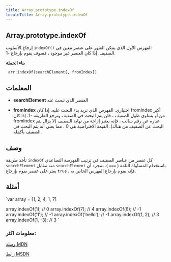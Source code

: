 ```yaml
---
title: Array.prototype.indexOf
localeTitle: Array.prototype.indexOf
---
```

## Array.prototype.indexOf

إرجاع الأسلوب `indexOf()` الفهرس الأول الذي يمكن العثور على عنصر معين في الصفيف. إذا كان العنصر غير موجود ، فسوف يقوم بإرجاع -1.

**بناء الجملة**

 `  arr.indexOf(searchElement[, fromIndex]) 
` 

## المعلمات

*   **searchElement** العنصر الذي تبحث عنه
    
*   **fromIndex** اختياري. الفهرس الذي تريد بدء البحث عليه. إذا كان fromIndex أكبر من أو يساوي طول الصفيف ، فلن يتم البحث في الصفيف وترجع الطريقة -1. إذا كان fromIndex عبارة عن رقم سالب ، فإنه يعتبر إزاحة من نهاية الصفيف (لا يزال يتم البحث عن الصفيف من هناك). القيمة الافتراضية هي 0 ، مما يعني أنه يتم البحث في الصفيف بأكمله.
    

## وصف

تأخذ طريقة `indexOf` كل عنصر من عناصر الصفيف في ترتيب الفهرسة التصاعدي `searchElement` منه مقابل `searchElement` باستخدام المساواة التامة ( `===` ). بمجرد أن يعثر على عنصر يقوم بإرجاع `true` ، فإنه يقوم بإرجاع الفهرس الخاص به.

## أمثلة

 `var array = [1, 2, 4, 1, 7] 
 
 array.indexOf(1); // 0 
 array.indexOf(7); // 4 
 array.indexOf(6); // -1 
 array.indexOf('1'); // -1 
 array.indexOf('hello'); // -1 
 array.indexOf(1, 2); // 3 
 array.indexOf(1, -3); // 3 
` 

### معلومات اكثر:

[وصلة MDN](https://developer.mozilla.org/en-US/docs/Web/JavaScript/Reference/Global_Objects/Array/indexOf)

[رابط MSDN](https://docs.microsoft.com/en-us/scripting/javascript/reference/indexof-method-array-javascript)